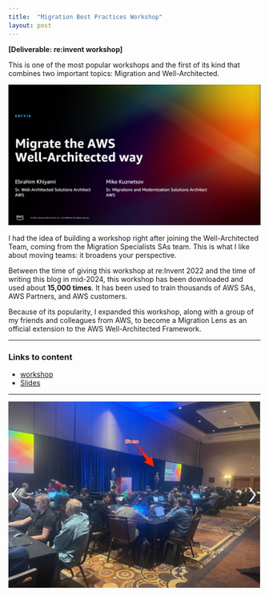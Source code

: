 ```yaml
---
title:  "Migration Best Practices Workshop"
layout: post
---
```


**[Deliverable: re:invent workshop]**

This is one of the most popular workshops and the first of its kind that combines two important topics: Migration and Well-Architected.


![workshop](/assets/workshop1.png) 


I had the idea of building a workshop right after joining the Well-Architected Team, coming from the Migration Specialists SAs team. This is what I like about moving teams: it broadens your perspective.

Between the time of giving this workshop at re:Invent 2022 and the time of writing this blog in mid-2024, this workshop has been downloaded and used about **15,000 times**. It has been used to train thousands of AWS SAs, AWS Partners, and AWS customers.

Because of its popularity, I expanded this workshop, along with a group of my friends and colleagues from AWS, to become a Migration Lens as an official extension to the AWS Well-Architected Framework.

***

### Links to content 

* [workshop](https://catalog.workshops.aws/well-architected-migration/en-US)
* [Slides](https://d1.awsstatic.com/events/Summits/reinvent2022/ENT316_Migrate-the-AWS-Well-Architected-way.pdf)

***

![workshop](/assets/workshop2.png) 
